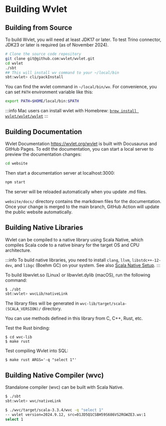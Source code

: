 # Building Wvlet


## Building from Source 

To build Wvlet, you will need at least JDK17 or later. To test Trino connector, JDK23 or later is required (as of November 2024).  

```bash
# Clone the source code repository
git clone git@github.com:wvlet/wvlet.git
cd wvlet
./sbt
## This will install wv command to your ~/local/bin
sbt:wvlet> cli/packInstall
```

You can find the wvlet command in `~/local/bin/wv`. For convenience, you can set `PATH` environment variable like this:
```bash title='~/.bashenv'
export PATH=$HOME/local/bin:$PATH
```

:::info
Mac users can install wvlet with Homebrew: [`brew install wvlet/wvlet/wvlet`](../usage/install.md)
:::


## Building Documentation 

Wvlet Documentation https://wvlet.org/wvlet is built with Docusaurus and GitHub Pages. To edit the documentation, you can start a local server to preview the documentation changes: 

```bash
cd website
```

Then start a documentation server at localhost:3000:
```bash
npm start
```

The server will be reloaded automatically when you update .md files.


`website/docs/` directory contains the markdown files for the documentation. Once your change is merged to the main branch, GitHub Action will update the public website automatically.


## Building Native Libraries


Wvlet can be compiled to a native library using Scala Native, which compiles Scala code to a native binary for the target OS and CPU architecture.

:::info
To build native libraries, you need to install `clang`, `llvm`, `libstdc++-12-dev`, and `libgc` (Boehm GC) on your system. See also [Scala Native Setup](https://scala-native.org/en/latest/user/setup.html). 
:::

To build libwvlet.so (Linux) or libwvlet.dylib (macOS), run the following command:

```bash
$ ./sbt
sbt:wvlet> wvcLib/nativeLink 
```

The library files will be generated in `wvc-lib/target/scala-(SCALA_VERSION)/` directory.

You can use methods defined in this library from C, C++, Rust, etc. 

Test the Rust binding:
```
$ cd wvc-lib
$ make rust
```

Test compiling Wvlet into SQL:
```
$ make rust ARGS='-q "select 1"'
```

## Building Native Compiler (wvc)

Standalone compiler (wvc) can be built with Scala Native.


```bash
$ ./sbt
sbt:wvlet> wvc/nativeLink
```

```bash
$ ./wvc/target/scala-3.3.4/wvc -q "select 1"
-- wvlet version=2024.9.12, src=01JD5Q1CSBH59S686VS2RGWZE3.wv:1
select 1
```
